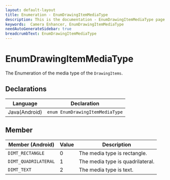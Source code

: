 ```yaml
---
layout: default-layout
title: Enumeration - EnumDrawingItemMediaType
description: This is the documentation - EnumDrawingItemMediaType page of CameraEnhancer library.
keywords:  Camera Enhancer, EnumDrawingItemMediaType
needAutoGenerateSidebar: true
breadcrumbText: EnumDrawingItemMediaType
---
```


# EnumDrawingItemMediaType

The Enumeration of the media type of the `DrawingItems`.

## Declarations

| Language | Declaration |
|----------|-------------|
| Java(Android) | `enum EnumDrawingItemMediaType` |

## Member

| Member (Android) | Value | Description |
| ---------------- | ----- | ----------- |
| `DIMT_RECTANGLE` | 0 | The media type is rectangle. |
| `DIMT_QUADRILATERAL` | 1 | The media type is quadrilateral. |
| `DIMT_TEXT` | 2 | The media type is text. |
